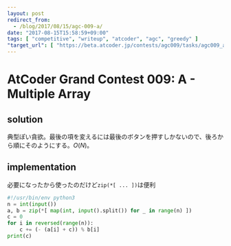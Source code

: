 ```yaml
---
layout: post
redirect_from:
  - /blog/2017/08/15/agc-009-a/
date: "2017-08-15T15:58:59+09:00"
tags: [ "competitive", "writeup", "atcoder", "agc", "greedy" ]
"target_url": [ "https://beta.atcoder.jp/contests/agc009/tasks/agc009_a" ]
---
```


# AtCoder Grand Contest 009: A - Multiple Array

## solution

典型ぽい貪欲。最後の項を変えるには最後のボタンを押すしかないので、後ろから順にそのようにする。$O(N)$。

## implementation

必要になったから使ったのだけど`zip(*[ ... ])`は便利

``` python
#!/usr/bin/env python3
n = int(input())
a, b = zip(*[ map(int, input().split()) for _ in range(n) ])
c = 0
for i in reversed(range(n)):
    c += (- (a[i] + c)) % b[i]
print(c)
```
